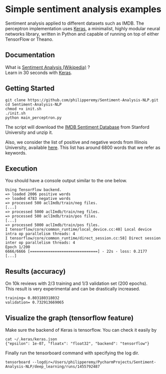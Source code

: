 # Simple sentiment analysis examples 
Sentiment analysis applied to different datasets such as IMDB. The perceptron implementation uses [Keras](http://keras.io/), a minimalist, highly modular neural networks library, written in Python and capable of running on top of either TensorFlow or Theano.

## Documentation
What is [Sentiment Analysis (Wikipedia)](https://en.wikipedia.org/wiki/Sentiment_analysis) ?  <br />
Learn in 30 seconds with [Keras](http://keras.io/#getting-started-30-seconds-to-keras).

## Getting Started
```
git clone https://github.com/philipperemy/Sentiment-Analysis-NLP.git
cd Sentiment-Analysis-NLP
chmod +x init.sh
./init.sh
python main_perceptron.py
```

The script will download the [IMDB Sentiment Database](http://ai.stanford.edu/~amaas/data/sentiment/) from Stanford University and unzip it.

Also, we consider the list of positive and negative words from Illinois University, available [here](https://www.cs.uic.edu/~liub/FBS/sentiment-analysis.html#lexicon). This list has around 6800 words that we refer as keywords.

## Execution

You should have a console output similar to the one below.

```
Using TensorFlow backend.
=> loaded 2006 positive words
=> loaded 4783 negative words
=> processed 500 aclImdb/train/neg files.
[...]
=> processed 5000 aclImdb/train/neg files.
=> processed 500 aclImdb/train/pos files.
[...]
=> processed 5000 aclImdb/train/pos files.
I tensorflow/core/common_runtime/local_device.cc:40] Local device intra op parallelism threads: 4
I tensorflow/core/common_runtime/direct_session.cc:58] Direct session inter op parallelism threads: 4
Epoch 1/200
6666/6666 [==============================] - 22s - loss: 0.2177    
[...]  
```

## Results (accuracy)

On 10k reviews with 2/3 training and 1/3 validation set (200 epochs). <br />
This result is very experimental and can be drastically increased.
```
training= 0.803180318032
validation= 0.732913669065
```

## Visualize the graph (tensorflow feature)
Make sure the backend of Keras is tensorflow. You can check it easily by

```
cat ~/.keras/keras.json
{"epsilon": 1e-07, "floatx": "float32", "backend": "tensorflow"}
```

Finally run the tensorboard command with specifying the log dir.
```
tensorboard --logdir=/Users/philipperemy/PycharmProjects/Sentiment-Analysis-NLP/deep_learning/runs/1455792487
```

